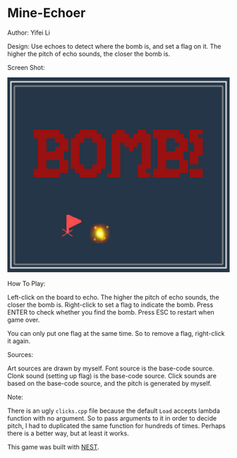 # Mine-Echoer

Author: Yifei Li

Design: Use echoes to detect where the bomb is, and set a flag on it. The higher the pitch of echo sounds, the closer the bomb is.

Screen Shot:

![Screen Shot](screenshot-3.png)

How To Play:

Left-click on the board to echo. The higher the pitch of echo sounds, the closer the bomb is. Right-click to set a flag to indicate the bomb. Press ENTER to check whether you find the bomb. Press ESC to restart when game over.

You can only put one flag at the same time. So to remove a flag, right-click it again.

Sources:

Art sources are drawn by myself. Font source is the base-code source. Clonk sound (setting up flag) is the base-code source. Click sounds are based on the base-code source, and the pitch is generated by myself.

Note:

There is an ugly `clicks.cpp` file because the default `Load` accepts lambda function with no argument. So to pass arguments to it in order to decide pitch, I had to duplicated the same function for hundreds of times. Perhaps there is a better way, but at least it works.

This game was built with [NEST](NEST.md).
